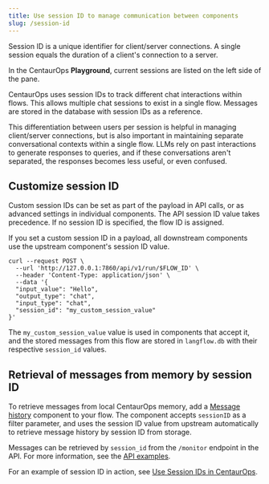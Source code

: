 ```yaml
---
title: Use session ID to manage communication between components
slug: /session-id
---
```


Session ID is a unique identifier for client/server connections. A single session equals the duration of a client's connection to a server.

In the CentaurOps **Playground**, current sessions are listed on the left side of the pane.

CentaurOps uses session IDs to track different chat interactions within flows. This allows multiple chat sessions to exist in a single flow. Messages are stored in the database with session IDs as a reference.

This differentiation between users per session is helpful in managing client/server connections, but is also important in maintaining separate conversational contexts within a single flow. LLMs rely on past interactions to generate responses to queries, and if these conversations aren't separated, the responses becomes less useful, or even confused.

## Customize session ID

Custom session IDs can be set as part of the payload in API calls, or as advanced settings in individual components. The API session ID value takes precedence. If no session ID is specified, the flow ID is assigned.

If you set a custom session ID in a payload, all downstream components use the upstream component's session ID value.

```
curl --request POST \
  --url 'http://127.0.0.1:7860/api/v1/run/$FLOW_ID' \
  --header 'Content-Type: application/json' \
  --data '{
  "input_value": "Hello",
  "output_type": "chat",
  "input_type": "chat",
  "session_id": "my_custom_session_value"
}'
```

The `my_custom_session_value` value is used in components that accept it, and the stored messages from this flow are stored in `langflow.db` with their respective `session_id` values.

## Retrieval of messages from memory by session ID

To retrieve messages from local CentaurOps memory, add a [Message history](/components-helpers#message-history) component to your flow.
The component accepts `sessionID` as a filter parameter, and uses the session ID value from upstream automatically to retrieve message history by session ID from storage.

Messages can be retrieved by `session_id` from the `/monitor` endpoint in the API. For more information, see the [API examples](https://docs.langflow.org/api-reference-api-examples#get-messages).

For an example of session ID in action, see [Use Session IDs in CentaurOps](https://www.youtube.com/watch?v=nJiF_eF21MY).